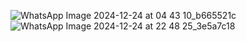
![WhatsApp Image 2024-12-24 at 04 43 10_b665521c](https://github.com/user-attachments/assets/2c55c2f2-fff1-4227-b431-8ef164cc37f4)
![WhatsApp Image 2024-12-24 at 22 48 25_3e5a7c18](https://github.com/user-attachments/assets/c96079b3-750a-4080-b193-1253ee415309)

